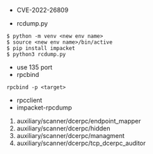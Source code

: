  - CVE-2022-26809


- rcdump.py 

```
$ python -m venv <new env name>
$ source <new env name>/bin/active
$ pip install impacket
$ python3 rcdump.py

```
- use 135 port 
- rpcbind
```
rpcbind -p <target>

```
- rpcclient
- impacket-rpcdump
1. auxiliary/scanner/dcerpc/endpoint_mapper
2. auxiliary/scanner/dcerpc/hidden
3. auxiliary/scanner/dcerpc/managment
4. auxiliary/scanner/dcerpc/tcp_dcerpc_auditor
